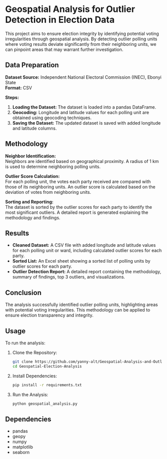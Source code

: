 # Geospatial Analysis for Outlier Detection in Election Data

This project aims to ensure election integrity by identifying potential voting irregularities through geospatial analysis. By detecting outlier polling units where voting results deviate significantly from their neighboring units, we can pinpoint areas that may warrant further investigation.

## Data Preparation

**Dataset Source:** Independent National Electoral Commission (INEC), Ebonyi State  
**Format:** CSV

**Steps:**
1. **Loading the Dataset:** The dataset is loaded into a pandas DataFrame.
2. **Geocoding:** Longitude and latitude values for each polling unit are obtained using geocoding techniques.
3. **Saving the Dataset:** The updated dataset is saved with added longitude and latitude columns.

## Methodology

**Neighbor Identification:**  
Neighbors are identified based on geographical proximity. A radius of 1 km is used to determine neighboring polling units.

**Outlier Score Calculation:**  
For each polling unit, the votes each party received are compared with those of its neighboring units. An outlier score is calculated based on the deviation of votes from neighboring units.

**Sorting and Reporting:**  
The dataset is sorted by the outlier scores for each party to identify the most significant outliers. A detailed report is generated explaining the methodology and findings.

## Results

- **Cleaned Dataset:** A CSV file with added longitude and latitude values for each polling unit or ward, including calculated outlier scores for each party.
- **Sorted List:** An Excel sheet showing a sorted list of polling units by outlier scores for each party.
- **Outlier Detection Report:** A detailed report containing the methodology, summary of findings, top 3 outliers, and visualizations.

## Conclusion

The analysis successfully identified outlier polling units, highlighting areas with potential voting irregularities. This methodology can be applied to ensure election transparency and integrity.

## Usage

To run the analysis:

1. Clone the Repository:
    ```bash
    git clone https://github.com/yanny-alt/Geospatial-Analysis-and-Outlier-Detection-in-Election-Data.git
    cd Geospatial-Election-Analysis
    ```
2. Install Dependencies:
    ```bash
    pip install -r requirements.txt
    ```
3. Run the Analysis:
    ```bash
    python geospatial_analysis.py
    ```

## Dependencies

- pandas
- geopy
- numpy
- matplotlib
- seaborn
